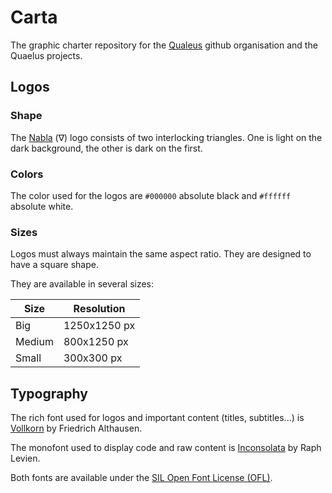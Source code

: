 # Carta

The graphic charter repository for the [Qualeus](https://github.com/qualeus) github organisation and the Quaelus projects.

## Logos

### Shape

The [Nabla](https://en.wikipedia.org/wiki/Del) (∇) logo consists of two interlocking triangles. One is light on the dark background, the other is dark on the first.

### Colors

The color used for the logos are `#000000` absolute black and `#ffffff` absolute white.

### Sizes

Logos must always maintain the same aspect ratio. They are designed to have a square shape.

They are available in several sizes:

| Size | Resolution |
|---|---|
| Big  |  1250x1250 px |
| Medium  | 800x1250 px  |
| Small  |  300x300 px |

## Typography

The rich font used for logos and important content (titles, subtitles...) is [Vollkorn](https://github.com/FAlthausen/Vollkorn-Typeface) by Friedrich Althausen.

The monofont used to display code and raw content is [Inconsolata](https://github.com/googlefonts/Inconsolata) by Raph Levien.

Both fonts are available under the [SIL Open Font License (OFL)](https://scripts.sil.org/cms/scripts/page.php?site_id=nrsi&id=OFL).
